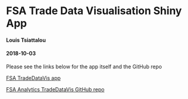 # FSA Trade Data Visualisation Shiny App

#### Louis Tsiattalou

#### 2018-10-03

Please see the links below for the app itself and the GitHub repo

[FSA TradeDataVis app](https://foodstandards.shinyapps.io/TradeDataVis/)

[FSA Analytics TradeDataVis GitHub repo](https://github.com/fsa-analytics/TradeDataVis)
